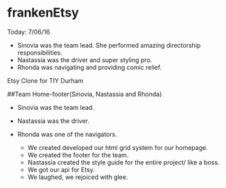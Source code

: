# frankenEtsy



Today: 7/06/16
* Sinovia was the team lead.  She performed amazing directorship responsibilities.
* Nastassia was the driver and super styling pro.
* Rhonda was navigating and providing comic relief.

Etsy Clone for TIY Durham


##Team Home-footer(Sinovia, Nastassia and Rhonda)

* Sinovia was the team lead.
* Nastassia was the driver.
* Rhonda was one of the navigators.


    * We created developed our html grid system for our homepage.
    * We created the footer for the team.
    * Nastassia created the style guide for the entire project/ like a boss.
    * We got our api for Etsy.
    * We laughed, we rejoiced with glee.
